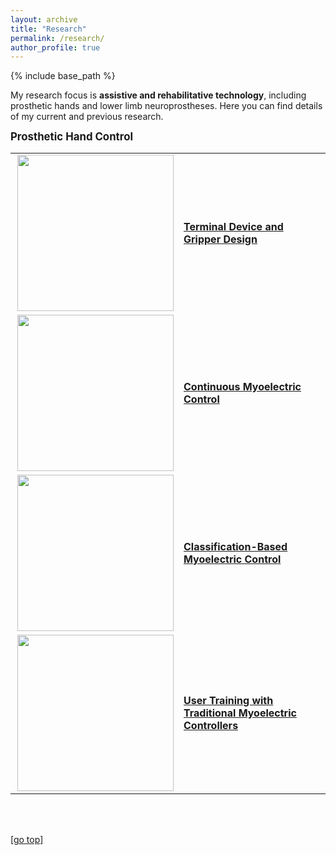 ```yaml
---
layout: archive
title: "Research"
permalink: /research/
author_profile: true
---
```


{% include base_path %}

My research focus is **assistive and rehabilitative technology**, including prosthetic hands and lower limb neuroprostheses. Here you can find details of my current and previous research.

<strong><big>Prosthetic Hand Control</big></strong>
<br>

<table width="100%" style="border:0px solid white; width:100%">
<tr style="border:0px;">
    <td width="0%" style="border:0px;"><img src="https://digbychappell.github.io//images/research/non-humanoid.gif" align="right" width="250px"></td>
    <td width="0%" style="border:0px;"><a href="https://digbychappell.github.io/research/terminal_device_design/"><strong>Terminal Device and Gripper Design</strong></a></td>
</tr>
<tr style="border:0px;">
    <td width="0%" style="border:0px;"><img src="https://digbychappell.github.io//images/research/continuous.gif" align="right" width="250px"></td>
    <td width="0%" style="border:0px;"><a href="https://digbychappell.github.io/research/continuous_control/"><strong>Continuous Myoelectric Control</strong></a></td>
</tr>
<tr style="border:0px;">
    <td width="0%" style="border:0px;"><img src="https://digbychappell.github.io//images/research/classification.gif" align="right" width="250px"></td>
    <td width="0%" style="border:0px;"><a href="https://digbychappell.github.io/research/classification_control/"><strong>Classification-Based Myoelectric Control</strong></a></td>
</tr>
<tr style="border:0px;">
    <td width="0%" style="border:0px;"><img src="https://digbychappell.github.io//images/research/training.gif" align="right" width="250px"></td>
    <td width="0%" style="border:0px;"><a href="https://digbychappell.github.io/research/user_training/"><strong>User Training with Traditional Myoelectric Controllers</strong></a></td>
</tr>
</table>
<br>
<br>

[[go top](https://digbychappell.github.io/research/)]  
